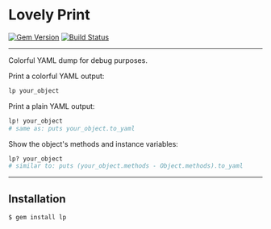 Lovely Print
==================================================

[![Gem Version](https://badge.fury.io/rb/lp.svg)](https://badge.fury.io/rb/lp)
[![Build Status](https://github.com/DannyBen/lp/workflows/Test/badge.svg)](https://github.com/DannyBen/lp/actions?query=workflow%3ATest)


---

Colorful YAML dump for debug purposes.

Print a colorful YAML output:

```ruby
lp your_object
```

Print a plain YAML output:

```ruby
lp! your_object
# same as: puts your_object.to_yaml
```

Show the object's methods and instance variables:

```ruby
lp? your_object
# similar to: puts (your_object.methods - Object.methods).to_yaml
```

---

Installation
--------------------------------------------------

    $ gem install lp

